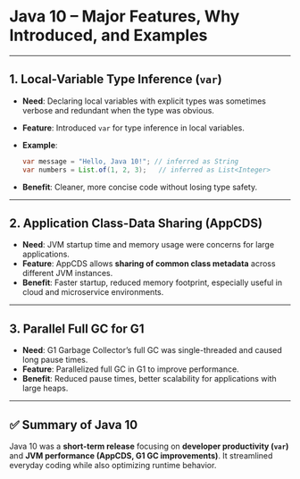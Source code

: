 # Java 10 – Major Features, Why Introduced, and Examples

---

## 1. Local-Variable Type Inference (`var`)

* **Need**: Declaring local variables with explicit types was sometimes verbose and redundant when the type was obvious.
* **Feature**: Introduced `var` for type inference in local variables.
* **Example**:

  ```java
  var message = "Hello, Java 10!"; // inferred as String
  var numbers = List.of(1, 2, 3);   // inferred as List<Integer>
  ```
* **Benefit**: Cleaner, more concise code without losing type safety.

---

## 2. Application Class-Data Sharing (AppCDS)

* **Need**: JVM startup time and memory usage were concerns for large applications.
* **Feature**: AppCDS allows **sharing of common class metadata** across different JVM instances.
* **Benefit**: Faster startup, reduced memory footprint, especially useful in cloud and microservice environments.

---

## 3. Parallel Full GC for G1

* **Need**: G1 Garbage Collector’s full GC was single-threaded and caused long pause times.
* **Feature**: Parallelized full GC in G1 to improve performance.
* **Benefit**: Reduced pause times, better scalability for applications with large heaps.

---

## ✅ Summary of Java 10

Java 10 was a **short-term release** focusing on **developer productivity (`var`)** and **JVM performance (AppCDS, G1 GC improvements)**. It streamlined everyday coding while also optimizing runtime behavior.
